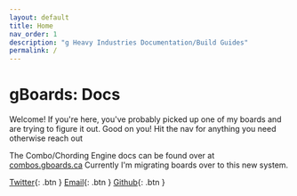 ```yaml
---
layout: default
title: Home
nav_order: 1
description: "g Heavy Industries Documentation/Build Guides"
permalink: /
---
```

# gBoards: Docs

Welcome! If you're here, you've probably picked up one of my boards and are trying 
to figure it out. Good on you! Hit the nav for anything you need otherwise reach out

The Combo/Chording Engine docs can be found over at [combos.gboards.ca](http://combos.gboards.ca/)
Currently I'm migrating boards over to this new system.

[Twitter](https://twitter.com/gheavyindustry){: .btn }
[Email](mailto:bernhardtjeremy@gmail.com){: .btn }
[Github](https://github.com/germ){: .btn }

